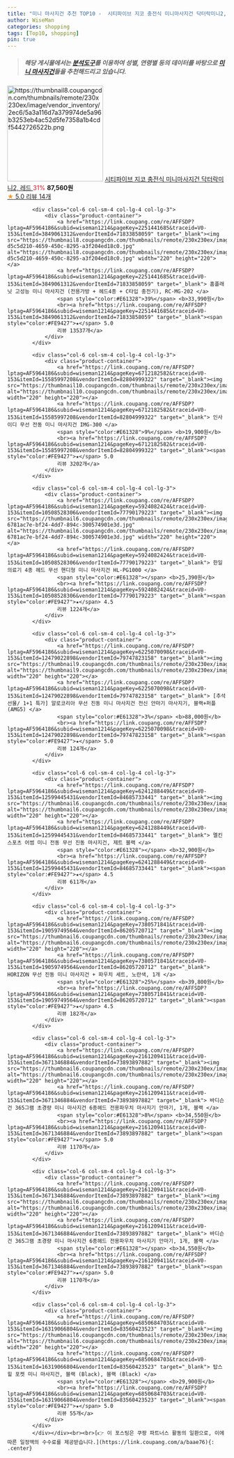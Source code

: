 ```yaml
---
title: "미니 마사지건 추천 TOP10 -  시티파이브 지코 충전식 미니마사지건 닥터락미니2, 레드 "
author: WiseMan
categories: shopping
tags: [Top10, shopping]
pin: true
---
```


> ##### 해당 게시물에서는 [**분석도구**](https://itemscout.io/)를 이용하여 **성별**, **연령별** 등의 데이터를 바탕으로 [**미니 마사지건**](https://link.coupang.com/a/baae76)들을 추천해드리고 있습니다.
<div class="container"><div class="row">
            <div class="col-6 col-sm-4 col-lg-4 col-lg-3">
                <div class="product-container">
                    <a href="https://link.coupang.com/re/AFFSDP?lptag=AF5964186&subid=wiseman1214&pageKey=6203587063&traceid=V0-153&itemId=12324580476&vendorItemId=81757713366" target="_blank"><img src="https://thumbnail8.coupangcdn.com/thumbnails/remote/230x230ex/image/vendor_inventory/2ec6/5a3a116d7a379974de5a96b3253eb4ac52d5fe7358a1b4cdf5442726522b.png" alt="https://thumbnail8.coupangcdn.com/thumbnails/remote/230x230ex/image/vendor_inventory/2ec6/5a3a116d7a379974de5a96b3253eb4ac52d5fe7358a1b4cdf5442726522b.png" width="220" height="220"></a>
                    <a href="https://link.coupang.com/re/AFFSDP?lptag=AF5964186&subid=wiseman1214&pageKey=6203587063&traceid=V0-153&itemId=12324580476&vendorItemId=81757713366" target="_blank"> 시티파이브 지코 충전식 미니마사지건 닥터락미니2, 레드 </a>
                    <span style="color:#E61328">31%</span> <b>87,560원</b>
                    <br><a href="https://link.coupang.com/re/AFFSDP?lptag=AF5964186&subid=wiseman1214&pageKey=6203587063&traceid=V0-153&itemId=12324580476&vendorItemId=81757713366" target="_blank"><span style="color:#FE9427">★</span> 5.0
                    리뷰 14개</a>
                </div>
            </div>
            
            <div class="col-6 col-sm-4 col-lg-4 col-lg-3">
                <div class="product-container">
                    <a href="https://link.coupang.com/re/AFFSDP?lptag=AF5964186&subid=wiseman1214&pageKey=2251441685&traceid=V0-153&itemId=3849061312&vendorItemId=71833858059" target="_blank"><img src="https://thumbnail8.coupangcdn.com/thumbnails/remote/230x230ex/image/retail/images/97468356623095-d5c5d210-4659-450c-8295-a3f204ed18c0.jpg" alt="https://thumbnail8.coupangcdn.com/thumbnails/remote/230x230ex/image/retail/images/97468356623095-d5c5d210-4659-450c-8295-a3f204ed18c0.jpg" width="220" height="220"></a>
                    <a href="https://link.coupang.com/re/AFFSDP?lptag=AF5964186&subid=wiseman1214&pageKey=2251441685&traceid=V0-153&itemId=3849061312&vendorItemId=71833858059" target="_blank"> 홈플래닛 고성능 미니 마사지건 (전용가방 + 헤드4종 + C타입 충전기), RC-MG-202 </a>
                    <span style="color:#E61328">39%</span> <b>33,990원</b>
                    <br><a href="https://link.coupang.com/re/AFFSDP?lptag=AF5964186&subid=wiseman1214&pageKey=2251441685&traceid=V0-153&itemId=3849061312&vendorItemId=71833858059" target="_blank"><span style="color:#FE9427">★</span> 5.0
                    리뷰 13537개</a>
                </div>
            </div>
            
            <div class="col-6 col-sm-4 col-lg-4 col-lg-3">
                <div class="product-container">
                    <a href="https://link.coupang.com/re/AFFSDP?lptag=AF5964186&subid=wiseman1214&pageKey=6712182582&traceid=V0-153&itemId=15585997208&vendorItemId=82804999322" target="_blank"><img src="https://thumbnail10.coupangcdn.com/thumbnails/remote/230x230ex/image/vendor_inventory/6ecb/bef68c0c91df269479143a788e21ebb1ca6a8c97893b6832833204eb2ee3.JPG" alt="https://thumbnail10.coupangcdn.com/thumbnails/remote/230x230ex/image/vendor_inventory/6ecb/bef68c0c91df269479143a788e21ebb1ca6a8c97893b6832833204eb2ee3.JPG" width="220" height="220"></a>
                    <a href="https://link.coupang.com/re/AFFSDP?lptag=AF5964186&subid=wiseman1214&pageKey=6712182582&traceid=V0-153&itemId=15585997208&vendorItemId=82804999322" target="_blank"> 인사이디 무선 전동 미니 마사지건 IMG-300 </a>
                    <span style="color:#E61328">9%</span> <b>19,900원</b>
                    <br><a href="https://link.coupang.com/re/AFFSDP?lptag=AF5964186&subid=wiseman1214&pageKey=6712182582&traceid=V0-153&itemId=15585997208&vendorItemId=82804999322" target="_blank"><span style="color:#FE9427">★</span> 5.0
                    리뷰 3202개</a>
                </div>
            </div>
            
            <div class="col-6 col-sm-4 col-lg-4 col-lg-3">
                <div class="product-container">
                    <a href="https://link.coupang.com/re/AFFSDP?lptag=AF5964186&subid=wiseman1214&pageKey=5924082424&traceid=V0-153&itemId=10508528306&vendorItemId=77790179223" target="_blank"><img src="https://thumbnail6.coupangcdn.com/thumbnails/remote/230x230ex/image/retail/images/1253220175126371-6781ac7e-bf24-4dd7-894c-300574901e3d.jpg" alt="https://thumbnail6.coupangcdn.com/thumbnails/remote/230x230ex/image/retail/images/1253220175126371-6781ac7e-bf24-4dd7-894c-300574901e3d.jpg" width="220" height="220"></a>
                    <a href="https://link.coupang.com/re/AFFSDP?lptag=AF5964186&subid=wiseman1214&pageKey=5924082424&traceid=V0-153&itemId=10508528306&vendorItemId=77790179223" target="_blank"> 한일의료기 4종 헤드 무선 핸디형 미니 마사지건 HL-PG1000 </a>
                    <span style="color:#E61328"></span> <b>25,390원</b>
                    <br><a href="https://link.coupang.com/re/AFFSDP?lptag=AF5964186&subid=wiseman1214&pageKey=5924082424&traceid=V0-153&itemId=10508528306&vendorItemId=77790179223" target="_blank"><span style="color:#FE9427">★</span> 4.5
                    리뷰 1224개</a>
                </div>
            </div>
            
            <div class="col-6 col-sm-4 col-lg-4 col-lg-3">
                <div class="product-container">
                    <a href="https://link.coupang.com/re/AFFSDP?lptag=AF5964186&subid=wiseman1214&pageKey=6225070098&traceid=V0-153&itemId=12479022898&vendorItemId=79747823158" target="_blank"><img src="https://thumbnail9.coupangcdn.com/thumbnails/remote/230x230ex/image/vendor_inventory/fd30/63a20a85a1d28723d35324c8c21242d0501a7e7bad9a0fe5b2d08bc8408f.jpg" alt="https://thumbnail9.coupangcdn.com/thumbnails/remote/230x230ex/image/vendor_inventory/fd30/63a20a85a1d28723d35324c8c21242d0501a7e7bad9a0fe5b2d08bc8408f.jpg" width="220" height="220"></a>
                    <a href="https://link.coupang.com/re/AFFSDP?lptag=AF5964186&subid=wiseman1214&pageKey=6225070098&traceid=V0-153&itemId=12479022898&vendorItemId=79747823158" target="_blank"> [추석선물/ 1+1 특가] 알로코리아 무선 진동 미니 마사지건 전신 안마기 마사지기, 블랙+퍼플 (AMG5) </a>
                    <span style="color:#E61328">3%</span> <b>88,000원</b>
                    <br><a href="https://link.coupang.com/re/AFFSDP?lptag=AF5964186&subid=wiseman1214&pageKey=6225070098&traceid=V0-153&itemId=12479022898&vendorItemId=79747823158" target="_blank"><span style="color:#FE9427">★</span> 5.0
                    리뷰 124개</a>
                </div>
            </div>
            
            <div class="col-6 col-sm-4 col-lg-4 col-lg-3">
                <div class="product-container">
                    <a href="https://link.coupang.com/re/AFFSDP?lptag=AF5964186&subid=wiseman1214&pageKey=6241288449&traceid=V0-153&itemId=12599445431&vendorItemId=84685733441" target="_blank"><img src="https://thumbnail6.coupangcdn.com/thumbnails/remote/230x230ex/image/vendor_inventory/9483/35c79083acf00caac629c0e2f1589526ab11410985af4bbe98e2865a7f23.jpg" alt="https://thumbnail6.coupangcdn.com/thumbnails/remote/230x230ex/image/vendor_inventory/9483/35c79083acf00caac629c0e2f1589526ab11410985af4bbe98e2865a7f23.jpg" width="220" height="220"></a>
                    <a href="https://link.coupang.com/re/AFFSDP?lptag=AF5964186&subid=wiseman1214&pageKey=6241288449&traceid=V0-153&itemId=12599445431&vendorItemId=84685733441" target="_blank"> 멜킨스포츠 어썸 미니 전동 무선 진동 마사지건, 제트 블랙 </a>
                    <span style="color:#E61328"></span> <b>32,900원</b>
                    <br><a href="https://link.coupang.com/re/AFFSDP?lptag=AF5964186&subid=wiseman1214&pageKey=6241288449&traceid=V0-153&itemId=12599445431&vendorItemId=84685733441" target="_blank"><span style="color:#FE9427">★</span> 4.5
                    리뷰 611개</a>
                </div>
            </div>
            
            <div class="col-6 col-sm-4 col-lg-4 col-lg-3">
                <div class="product-container">
                    <a href="https://link.coupang.com/re/AFFSDP?lptag=AF5964186&subid=wiseman1214&pageKey=7380571841&traceid=V0-153&itemId=19059749564&vendorItemId=86205720712" target="_blank"><img src="https://thumbnail6.coupangcdn.com/thumbnails/remote/230x230ex/image/vendor_inventory/66ce/c5f4c3905cd06eb4585de50c0c46f9cdaa1ad2e3aaf16696826144e30b77.jpg" alt="https://thumbnail6.coupangcdn.com/thumbnails/remote/230x230ex/image/vendor_inventory/66ce/c5f4c3905cd06eb4585de50c0c46f9cdaa1ad2e3aaf16696826144e30b77.jpg" width="220" height="220"></a>
                    <a href="https://link.coupang.com/re/AFFSDP?lptag=AF5964186&subid=wiseman1214&pageKey=7380571841&traceid=V0-153&itemId=19059749564&vendorItemId=86205720712" target="_blank"> HORIZON 무선 진동 미니 마사지건 + 파우치 세트, 노란색, 1개 </a>
                    <span style="color:#E61328">25%</span> <b>39,800원</b>
                    <br><a href="https://link.coupang.com/re/AFFSDP?lptag=AF5964186&subid=wiseman1214&pageKey=7380571841&traceid=V0-153&itemId=19059749564&vendorItemId=86205720712" target="_blank"><span style="color:#FE9427">★</span> 4.5
                    리뷰 182개</a>
                </div>
            </div>
            
            <div class="col-6 col-sm-4 col-lg-4 col-lg-3">
                <div class="product-container">
                    <a href="https://link.coupang.com/re/AFFSDP?lptag=AF5964186&subid=wiseman1214&pageKey=2161209411&traceid=V0-153&itemId=3671346884&vendorItemId=73893897882" target="_blank"><img src="https://thumbnail6.coupangcdn.com/thumbnails/remote/230x230ex/image/vendor_inventory/37ea/2fe95f6cb607281cd21a49966c00d857d47f8c0bf7cae3a6192eb55a3333.jpg" alt="https://thumbnail6.coupangcdn.com/thumbnails/remote/230x230ex/image/vendor_inventory/37ea/2fe95f6cb607281cd21a49966c00d857d47f8c0bf7cae3a6192eb55a3333.jpg" width="220" height="220"></a>
                    <a href="https://link.coupang.com/re/AFFSDP?lptag=AF5964186&subid=wiseman1214&pageKey=2161209411&traceid=V0-153&itemId=3671346884&vendorItemId=73893897882" target="_blank"> 바디슨건 365그램 초경량 미니 마사지건 6종헤드 전용파우치 마사지기 안마기, 1개, 블랙 </a>
                    <span style="color:#E61328">8%</span> <b>34,550원</b>
                    <br><a href="https://link.coupang.com/re/AFFSDP?lptag=AF5964186&subid=wiseman1214&pageKey=2161209411&traceid=V0-153&itemId=3671346884&vendorItemId=73893897882" target="_blank"><span style="color:#FE9427">★</span> 5.0
                    리뷰 1170개</a>
                </div>
            </div>
            
            <div class="col-6 col-sm-4 col-lg-4 col-lg-3">
                <div class="product-container">
                    <a href="https://link.coupang.com/re/AFFSDP?lptag=AF5964186&subid=wiseman1214&pageKey=2161209411&traceid=V0-153&itemId=3671346884&vendorItemId=73893897882" target="_blank"><img src="https://thumbnail6.coupangcdn.com/thumbnails/remote/230x230ex/image/vendor_inventory/37ea/2fe95f6cb607281cd21a49966c00d857d47f8c0bf7cae3a6192eb55a3333.jpg" alt="https://thumbnail6.coupangcdn.com/thumbnails/remote/230x230ex/image/vendor_inventory/37ea/2fe95f6cb607281cd21a49966c00d857d47f8c0bf7cae3a6192eb55a3333.jpg" width="220" height="220"></a>
                    <a href="https://link.coupang.com/re/AFFSDP?lptag=AF5964186&subid=wiseman1214&pageKey=2161209411&traceid=V0-153&itemId=3671346884&vendorItemId=73893897882" target="_blank"> 바디슨건 365그램 초경량 미니 마사지건 6종헤드 전용파우치 마사지기 안마기, 1개, 블랙 </a>
                    <span style="color:#E61328"></span> <b>34,550원</b>
                    <br><a href="https://link.coupang.com/re/AFFSDP?lptag=AF5964186&subid=wiseman1214&pageKey=2161209411&traceid=V0-153&itemId=3671346884&vendorItemId=73893897882" target="_blank"><span style="color:#FE9427">★</span> 5.0
                    리뷰 1170개</a>
                </div>
            </div>
            
            <div class="col-6 col-sm-4 col-lg-4 col-lg-3">
                <div class="product-container">
                    <a href="https://link.coupang.com/re/AFFSDP?lptag=AF5964186&subid=wiseman1214&pageKey=6850684703&traceid=V0-153&itemId=16319066804&vendorItemId=83560423523" target="_blank"><img src="https://thumbnail6.coupangcdn.com/thumbnails/remote/230x230ex/image/vendor_inventory/40ea/71e1c88b34664e0cb21a95205a82686827d4262f1c502edba0d4238779dd.png" alt="https://thumbnail6.coupangcdn.com/thumbnails/remote/230x230ex/image/vendor_inventory/40ea/71e1c88b34664e0cb21a95205a82686827d4262f1c502edba0d4238779dd.png" width="220" height="220"></a>
                    <a href="https://link.coupang.com/re/AFFSDP?lptag=AF5964186&subid=wiseman1214&pageKey=6850684703&traceid=V0-153&itemId=16319066804&vendorItemId=83560423523" target="_blank"> 탑스힐 포켓 미니 마사지건, 블랙 (Black), 블랙 (Black) </a>
                    <span style="color:#E61328"></span> <b>29,900원</b>
                    <br><a href="https://link.coupang.com/re/AFFSDP?lptag=AF5964186&subid=wiseman1214&pageKey=6850684703&traceid=V0-153&itemId=16319066804&vendorItemId=83560423523" target="_blank"><span style="color:#FE9427">★</span> 5.0
                    리뷰 55개</a>
                </div>
            </div>
            </div></div><br><br>[👉 이 포스팅은 쿠팡 파트너스 활동의 일환으로, 이에 따른 일정액의 수수료를 제공받습니다.](https://link.coupang.com/a/baae76){: .center}
